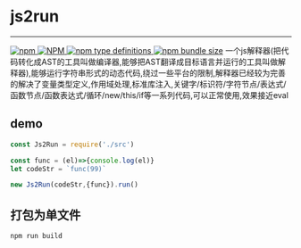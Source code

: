 # js2run
---
[![npm](https://img.shields.io/npm/dt/js2run?style=social&logo=appveyor) ![NPM](https://img.shields.io/npm/l/js2run?style=social&logo=appveyor) ![npm type definitions](https://img.shields.io/npm/types/js2run?style=social&logo=appveyor) ![npm bundle size](https://img.shields.io/bundlephobia/min/js2run?style=social)](https://github.com/moshuying/nodeEnv/tree/master/js2run)
一个js解释器(把代码转化成AST的工具叫做编译器,能够把AST翻译成目标语言并运行的工具叫做解释器),能够运行字符串形式的动态代码,绕过一些平台的限制,解释器已经较为完善的解决了变量类型定义,作用域处理,标准库注入,关键字/标识符/字符节点/表达式/函数节点/函数表达式/循环/new/this/if等一系列代码,可以正常使用,效果接近eval
## demo
```js
const Js2Run = require('./src')

const func = (el)=>{console.log(el)}
let codeStr = `func(99)`

new Js2Run(codeStr,{func}).run()
```
## 打包为单文件
```sh
npm run build
```

